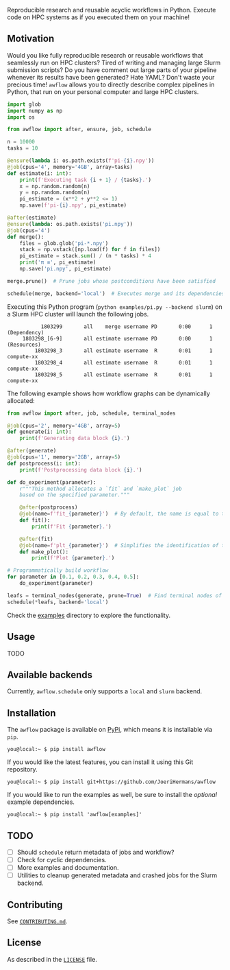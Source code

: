 Reproducible research and reusable acyclic workflows in Python. Execute code on HPC systems as if you executed them on your machine!

## Motivation

Would you like fully reproducible research or reusable workflows that seamlessly run on HPC clusters?
Tired of writing and managing large Slurm submission scripts? Do you have comment out large parts of your pipeline whenever its results have been generated? Hate YAML?
Don't waste your precious time! `awflow` allows you to directly describe complex pipelines in Python, that run on your personal computer and large HPC clusters.


```python
import glob
import numpy as np
import os

from awflow import after, ensure, job, schedule

n = 10000
tasks = 10

@ensure(lambda i: os.path.exists(f'pi-{i}.npy'))
@job(cpus='4', memory='4GB', array=tasks)
def estimate(i: int):
    print(f'Executing task {i + 1} / {tasks}.')
    x = np.random.random(n)
    y = np.random.random(n)
    pi_estimate = (x**2 + y**2 <= 1)
    np.save(f'pi-{i}.npy', pi_estimate)

@after(estimate)
@ensure(lambda: os.path.exists('pi.npy'))
@job(cpus='4')
def merge():
    files = glob.glob('pi-*.npy')
    stack = np.vstack([np.load(f) for f in files])
    pi_estimate = stack.sum() / (n * tasks) * 4
    print('π ≅', pi_estimate)
    np.save('pi.npy', pi_estimate)

merge.prune()  # Prune jobs whose postconditions have been satisfied

schedule(merge, backend='local')  # Executes merge and its dependencies
```
Executing this Python program (`python examples/pi.py --backend slurm`) on a Slurm HPC cluster will launch the following jobs.
```
           1803299       all    merge username PD       0:00      1 (Dependency)
     1803298_[6-9]       all estimate username PD       0:00      1 (Resources)
         1803298_3       all estimate username  R       0:01      1 compute-xx
         1803298_4       all estimate username  R       0:01      1 compute-xx
         1803298_5       all estimate username  R       0:01      1 compute-xx
```
The following example shows how workflow graphs can be dynamically allocated:
```python
from awflow import after, job, schedule, terminal_nodes

@job(cpus='2', memory='4GB', array=5)
def generate(i: int):
    print(f'Generating data block {i}.')

@after(generate)
@job(cpus='1', memory='2GB', array=5)
def postprocess(i: int):
    print(f'Postprocessing data block {i}.')

def do_experiment(parameter):
    r"""This method allocates a `fit` and `make_plot` job
    based on the specified parameter."""

    @after(postprocess)
    @job(name=f'fit_{parameter}')  # By default, the name is equal to the function name
    def fit():
        print(f'Fit {parameter}.')

    @after(fit)
    @job(name=f'plt_{parameter}')  # Simplifies the identification of the logfile
    def make_plot():
        print(f'Plot {parameter}.')

# Programmatically build workflow
for parameter in [0.1, 0.2, 0.3, 0.4, 0.5]:
    do_experiment(parameter)

leafs = terminal_nodes(generate, prune=True)  # Find terminal nodes of workflow graph
schedule(*leafs, backend='local')
```

Check the [examples](examples/) directory to explore the functionality.

## Usage

TODO

## Available backends

Currently, `awflow.schedule` only supports a `local` and `slurm` backend.

## Installation

The `awflow` package is available on [PyPi](https://pypi.org/project/awflow/), which means it is installable via `pip`.
```console
you@local:~ $ pip install awflow
```
If you would like the latest features, you can install it using this Git repository.
```console
you@local:~ $ pip install git+https://github.com/JoeriHermans/awflow
```
If you would like to run the examples as well, be sure to install the *optional* example dependencies.
```console
you@local:~ $ pip install 'awflow[examples]'
```

## TODO

- [ ] Should `schedule` return metadata of jobs and workflow?
- [ ] Check for cyclic dependencies.
- [ ] More examples and documentation.
- [ ] Utilities to cleanup generated metadata and crashed jobs for the Slurm backend.

## Contributing

See [`CONTRIBUTING.md`](CONTRIBUTING.md).

## License

As described in the [`LICENSE`](LICENSE.txt) file.
